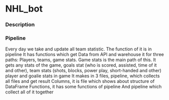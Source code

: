 # NHL_bot


### Description


### Pipeline
Every day we take and update all team statistic.
The function of it is in pipeline
It has functions which get Data from API and warehouse it for three paths:
Players, teams, game stats.
Game stats is the main path of this.
It gets any stats of the game, 
    goals stat (who is scored, assisted, time of it and other), 
    team stats (shots, blocks, power play, short-handed and other)
    player and goalie stats in game
It makes in 3 files, pipeline, which collects all files and get result
Columns, it is file which shows about structure of DataFrame
Functions, it has some functions of pipeline
And pipeline which collect all of it together